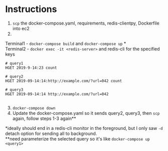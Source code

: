 # Instructions
1. `scp` the docker-compose.yaml, requirements, redis-clientpy, Dockerfile into ec2  
2.  
Terminal1 - `docker-compose build` and `docker-compose up` *  
Terminal2 - `docker exec -it <redis-server>` and redis-cli for the specified keys  
```
# query1
HGET 2019-9-14:23 count

# query2
HGET 2019-09-14:14:http://example.com/?url=042 count

# query3
HGET 2019-09-14:14 http://example.com/?url=042
 
```  
3. `docker-compose down`  
3. Update the docker-compose.yaml so it sends query2, query3, then `scp` again, follow steps 1-3 again**  


*ideally should end in a redis-cli monitor in the foreground, but I only saw `-d` detach option for sending all to background.  
**need parameterize the selected query so it's like `docker-compose up <query1>`  

